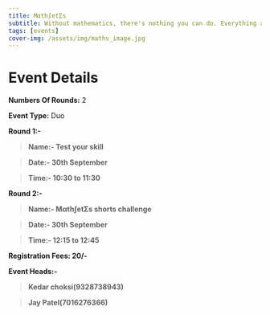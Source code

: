 ```yaml
---
title: Mαth∫etΣs
subtitle: Without mathematics, there's nothing you can do. Everything around you is numbers.
tags: [events]
cover-img: /assets/img/maths_image.jpg
---
```



# Event Details

**Numbers Of Rounds:** 2

**Event Type:** Duo

**Round 1:-**

   > **Name:- Test your skill**
  
   > **Date:- 30th September**
  
   > **Time:- 10:30 to 11:30**

**Round 2:-**
  
   > **Name:- Mαth∫etΣs shorts challenge**
  
   > **Date:- 30th September**
  
   > **Time:- 12:15 to 12:45**

**Registration Fees: 20/-**

**Event Heads:-**

   > **Kedar choksi(9328738943)**
   
   > **Jay Patel(7016276366)**
